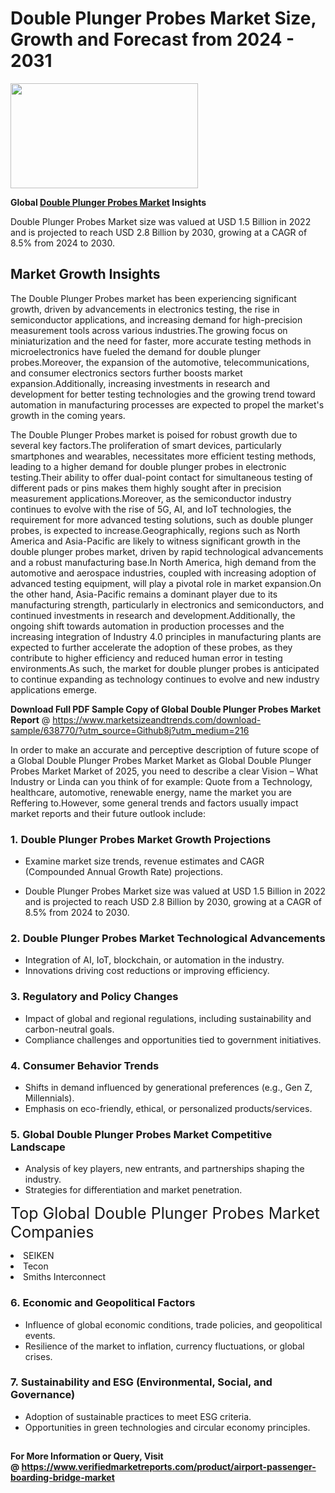 <H1>Double Plunger Probes Market Size, Growth and Forecast from 2024 - 2031</H1><img class="aligncenter size-medium wp-image-584254" src="https://thirdeyenews.in/wp-content/uploads/2024/09/Global-Market-Research-300x168.jpeg" alt="" width="300" height="168" /><p><strong>Global&nbsp;<a href="https://www.marketsizeandtrends.com/download-sample/638770/?utm_source=Github8j?utm_medium=216">Double Plunger Probes Market</a> Insights</strong></p><p>Double Plunger Probes Market size was valued at USD 1.5 Billion in 2022 and is projected to reach USD 2.8 Billion by 2030, growing at a CAGR of 8.5% from 2024 to 2030.</p><p><h2>Market Growth Insights</h2> <p>The Double Plunger Probes market has been experiencing significant growth, driven by advancements in electronics testing, the rise in semiconductor applications, and increasing demand for high-precision measurement tools across various industries.The growing focus on miniaturization and the need for faster, more accurate testing methods in microelectronics have fueled the demand for double plunger probes.Moreover, the expansion of the automotive, telecommunications, and consumer electronics sectors further boosts market expansion.Additionally, increasing investments in research and development for better testing technologies and the growing trend toward automation in manufacturing processes are expected to propel the market's growth in the coming years.</p> <p>The Double Plunger Probes market is poised for robust growth due to several key factors.The proliferation of smart devices, particularly smartphones and wearables, necessitates more efficient testing methods, leading to a higher demand for double plunger probes in electronic testing.Their ability to offer dual-point contact for simultaneous testing of different pads or pins makes them highly sought after in precision measurement applications.Moreover, as the semiconductor industry continues to evolve with the rise of 5G, AI, and IoT technologies, the requirement for more advanced testing solutions, such as double plunger probes, is expected to increase.Geographically, regions such as North America and Asia-Pacific are likely to witness significant growth in the double plunger probes market, driven by rapid technological advancements and a robust manufacturing base.In North America, high demand from the automotive and aerospace industries, coupled with increasing adoption of advanced testing equipment, will play a pivotal role in market expansion.On the other hand, Asia-Pacific remains a dominant player due to its manufacturing strength, particularly in electronics and semiconductors, and continued investments in research and development.Additionally, the ongoing shift towards automation in production processes and the increasing integration of Industry 4.0 principles in manufacturing plants are expected to further accelerate the adoption of these probes, as they contribute to higher efficiency and reduced human error in testing environments.As such, the market for double plunger probes is anticipated to continue expanding as technology continues to evolve and new industry applications emerge.</p> <p><span class=""><strong>Download Full PDF Sample Copy of Global Double Plunger Probes Market Report</strong> @ <a href="https://www.marketsizeandtrends.com/download-sample/638770/?utm_source=Github8j?utm_medium=216" target="_blank">https://www.marketsizeandtrends.com/download-sample/638770/?utm_source=Github8j?utm_medium=216</a></span></p><p>In order to make an accurate and perceptive description of future scope of a Global&nbsp;Double Plunger Probes Market Market as Global&nbsp;Double Plunger Probes Market Market of 2025, you need to describe a clear Vision &ndash; What Industry or Linda can you think of for example: Quote from a Technology, healthcare, automotive, renewable energy, name the market you are Reffering to.However, some general trends and factors usually impact market reports and their future outlook include:</p><h3>1.&nbsp;<strong>Double Plunger Probes Market Growth Projections</strong></h3><ul><li>Examine market size trends, revenue estimates and CAGR (Compounded Annual Growth Rate) projections.</li><li><p>Double Plunger Probes Market size was valued at USD 1.5 Billion in 2022 and is projected to reach USD 2.8 Billion by 2030, growing at a CAGR of 8.5% from 2024 to 2030.</p></li></ul><h3>2.&nbsp;<strong>Double Plunger Probes Market Technological Advancements</strong></h3><ul><li>Integration of AI, IoT, blockchain, or automation in the industry.</li><li>Innovations driving cost reductions or improving efficiency.</li></ul><h3>3.&nbsp;<strong>Regulatory and Policy Changes</strong></h3><ul><li>Impact of global and regional regulations, including sustainability and carbon-neutral goals.</li><li>Compliance challenges and opportunities tied to government initiatives.</li></ul><h3>4.&nbsp;<strong>Consumer Behavior Trends</strong></h3><ul><li>Shifts in demand influenced by generational preferences (e.g., Gen Z, Millennials).</li><li>Emphasis on eco-friendly, ethical, or personalized products/services.</li></ul><h3>5.&nbsp;<strong>Global Double Plunger Probes Market Competitive Landscape</strong></h3><ul><li>Analysis of key players, new entrants, and partnerships shaping the industry.</li><li>Strategies for differentiation and market penetration.</li></ul><p data-pm-slice="1 1 []"><span style="color: inherit; font-family: inherit; font-size: 25px;">Top Global Double Plunger Probes Market Companies</span></p><div class="" data-test-id=""><p><li>SEIKEN</li><li> Tecon</li><li> Smiths Interconnect</li></p></div><h3>6.&nbsp;<strong>Economic and Geopolitical Factors</strong></h3><ul><li>Influence of global economic conditions, trade policies, and geopolitical events.</li><li>Resilience of the market to inflation, currency fluctuations, or global crises.</li></ul><h3>7.&nbsp;<strong>Sustainability and ESG (Environmental, Social, and Governance)</strong></h3><ul><li>Adoption of sustainable practices to meet ESG criteria.</li><li>Opportunities in green technologies and circular economy principles.</li></ul><h2><strong style="font-size: 14px;">For More Information or Query, Visit @&nbsp;</strong><a style="background-color: #ffffff; font-size: 14px;" href="https://www.marketsizeandtrends.com/report/double-plunger-probes-market/" target="_blank">https://www.verifiedmarketreports.com/product/airport-passenger-boarding-bridge-market</a></h2>